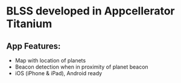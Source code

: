 # BLSS developed in Appcellerator Titanium

## App Features:
- Map with location of planets
- Beacon detection when in proximity of planet beacon
- iOS (iPhone & iPad), Android ready

